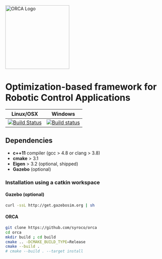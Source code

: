 <img src="docs/source/_static/orca-b.png?raw=true" alt="ORCA Logo" width="200">

# Optimization-based framework for Robotic Control Applications

| Linux/OSX        | Windows  |
| ------------- |:-------------:|
| [![Build Status](https://travis-ci.org/syroco/orca.svg?branch=master)](https://travis-ci.org/syroco/orca)     | [![Build status](https://ci.appveyor.com/api/projects/status/vq4jxmcqmtjgom1x/branch/master?svg=true)](https://ci.appveyor.com/project/ahoarau/orca/branch/master) |

## Dependencies

* **c++11** compiler (gcc > 4.8 or clang > 3.8)
* **cmake** > 3.1
* **Eigen** > 3.2 (optional, shipped)
* **Gazebo** (optional)

### Installation using a catkin workspace

#### Gazebo (optional)

```bash
curl -ssL http://get.gazebosim.org | sh
```
#### ORCA
```bash
git clone https://github.com/syroco/orca
cd orca
mkdir build ; cd build
cmake .. -DCMAKE_BUILD_TYPE=Release
cmake --build .
# cmake --build . --target install
```
